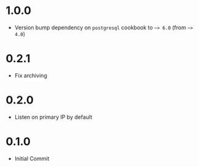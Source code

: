 # 1.0.0

* Version bump dependency on `postgresql` cookbook to `~> 6.0` (from `~> 4.0`)

# 0.2.1

* Fix archiving

# 0.2.0

* Listen on primary IP by default

# 0.1.0

* Initial Commit
